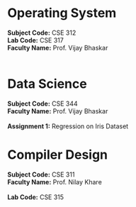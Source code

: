 # Operating System
<b>Subject Code:</b> CSE 312 <br/>
<b>Lab Code:</b> CSE 317 <br />
<b>Faculty Name:</b> Prof. Vijay Bhaskar<br /><br />

# Data Science
<b>Subject Code:</b> CSE 344 <br/>
<b>Faculty Name:</b> Prof. Vijay Bhaskar<br /><br />
<b>Assignment 1:</b> Regression on Iris Dataset

# Compiler Design
<b>Subject Code:</b> CSE 311 <br/>
<b>Faculty Name:</b> Prof. Nilay Khare<br /><br />
<b>Lab Code:</b> CSE 315 <br />
